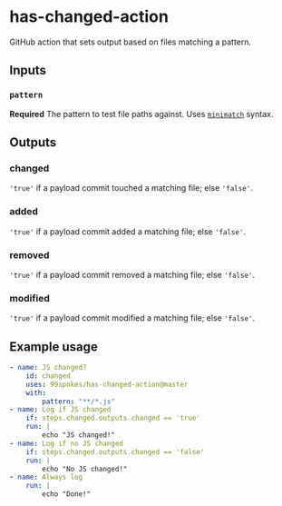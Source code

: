 # has-changed-action

GitHub action that sets output based on files matching a pattern.

## Inputs

### `pattern`

**Required** The pattern to test file paths against. Uses [`minimatch`](https://www.npmjs.com/package/minimatch) syntax.

## Outputs

### changed

`'true'` if a payload commit touched a matching file; else `'false'`.

### added

`'true'` if a payload commit added a matching file; else `'false'`.

### removed

`'true'` if a payload commit removed a matching file; else `'false'`.

### modified

`'true'` if a payload commit modified a matching file; else `'false'`.

## Example usage

```yaml
- name: JS changed?
	id: changed
	uses: 99spokes/has-changed-action@master
	with:
		pattern: "**/*.js"
- name: Log if JS changed
	if: steps.changed.outputs.changed == 'true'
	run: |
		echo "JS changed!"
- name: Log if no JS changed
	if: steps.changed.outputs.changed == 'false'
	run: |
		echo "No JS changed!"
- name: Always log
	run: |
		echo "Done!"
```
